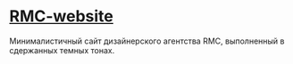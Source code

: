 # [RMC-website](https://alexander-shulginov.github.io/RMC-website/)
Минималистичный сайт дизайнерского агентства RMC, выполненный в сдержанных темных тонах.
